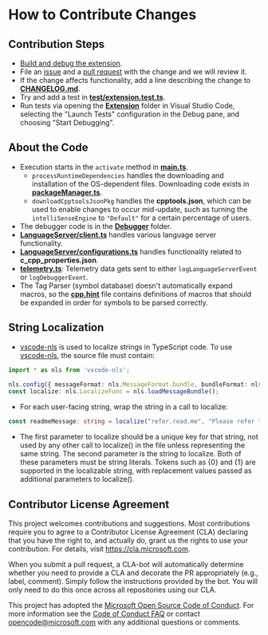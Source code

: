 # How to Contribute Changes

## Contribution Steps

* [Build and debug the extension](Documentation/Building%20the%20Extension.md).
* File an [issue](https://github.com/Microsoft/vscode-cpptools/issues) and a [pull request](https://github.com/Microsoft/vscode-cpptools/pulls) with the change and we will review it.
* If the change affects functionality, add a line describing the change to [**CHANGELOG.md**](Extension/CHANGELOG.md).
* Try and add a test in [**test/extension.test.ts**](Extension/test/unitTests/extension.test.ts).
* Run tests via opening the [**Extension**](https://github.com/Microsoft/vscode-cpptools/tree/main/Extension) folder in Visual Studio Code, selecting the "Launch Tests" configuration in the Debug pane, and choosing "Start Debugging".

## About the Code

* Execution starts in the `activate` method in [**main.ts**](Extension/src/main.ts).
  * `processRuntimeDependencies` handles the downloading and installation of the OS-dependent files. Downloading code exists in [**packageManager.ts**](Extension/src/packageManager.ts).
  * `downloadCpptoolsJsonPkg` handles the **cpptools.json**, which can be used to enable changes to occur mid-update, such as turning the `intelliSenseEngine` to `"Default"` for a certain percentage of users.
* The debugger code is in the [**Debugger**](https://github.com/Microsoft/vscode-cpptools/tree/main/Extension/src/Debugger) folder.
* [**LanguageServer/client.ts**](Extension/src/LanguageServer/client.ts) handles various language server functionality.
* [**LanguageServer/configurations.ts**](Extension/src/LanguageServer/configurations.ts) handles functionality related to **c_cpp_properties.json**.
* [**telemetry.ts**](Extension/src/telemetry.ts): Telemetry data gets sent to either `logLanguageServerEvent` or `logDebuggerEvent`.
* The Tag Parser (symbol database) doesn't automatically expand macros, so the [**cpp.hint**](Extension/cpp.hint) file contains definitions of macros that should be expanded in order for symbols to be parsed correctly.

## String Localization

* [vscode-nls](https://github.com/microsoft/vscode-nls) is used to localize strings in TypeScript code.  To use [vscode-nls](https://github.com/microsoft/vscode-nls), the source file must contain:
```typescript
import * as nls from 'vscode-nls';

nls.config({ messageFormat: nls.MessageFormat.bundle, bundleFormat: nls.BundleFormat.standalone })();
const localize: nls.LocalizeFunc = nls.loadMessageBundle();
```
* For each user-facing string, wrap the string in a call to localize:
```typescript
const readmeMessage: string = localize("refer.read.me", "Please refer to {0} for troubleshooting information. Issues can be created at {1}", readmePath, "https://github.com/Microsoft/vscode-cpptools/issues");
```
* The first parameter to localize should be a unique key for that string, not used by any other call to localize() in the file unless representing the same string.  The second parameter is the string to localize.  Both of these parameters must be string literals.  Tokens such as {0} and {1} are supported in the localizable string, with replacement values passed as additional parameters to localize().

## Contributor License Agreement

This project welcomes contributions and suggestions. Most contributions require you to
agree to a Contributor License Agreement (CLA) declaring that you have the right to,
and actually do, grant us the rights to use your contribution. For details, visit
https://cla.microsoft.com.

When you submit a pull request, a CLA-bot will automatically determine whether you need
to provide a CLA and decorate the PR appropriately (e.g., label, comment). Simply follow the
instructions provided by the bot. You will only need to do this once across all repositories using our CLA.

This project has adopted the [Microsoft Open Source Code of Conduct](https://opensource.microsoft.com/codeofconduct/).
For more information see the [Code of Conduct FAQ](https://opensource.microsoft.com/codeofconduct/faq/)
or contact [opencode@microsoft.com](mailto:opencode@microsoft.com) with any additional questions or comments.